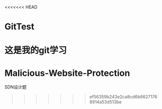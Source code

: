 <<<<<<< HEAD
# GitTest
这是我的git学习
=======
# Malicious-Website-Protection
SDN设计题
>>>>>>> ef56359b243e2ca8cd6b66271768914a53d513be
